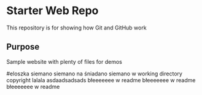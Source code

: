 # Starter Web Repo

This repository is for showing how Git and GitHub work

## Purpose

Sample website with plenty of files for demos

#eloszka
siemano
siemano na śniadano
siemano w working directory
copyright
lalala
asdaadsadsads
błeeeeeee w readme
błeeeeeee w readme
błeeeeeee w readme